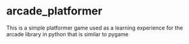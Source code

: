 # arcade_platformer

This is a simple platformer game used as a learning experience for the arcade library in python that is similar to pygame
